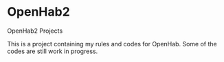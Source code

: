 # OpenHab2
OpenHab2 Projects

This is a project containing my rules and codes for OpenHab. Some of the codes are still work in progress. 
